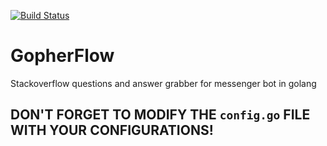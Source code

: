 [![Build Status](https://travis-ci.org/AnikHasibul/GopherFlow.svg?branch=master)](https://travis-ci.org/AnikHasibul/GopherFlow)

# GopherFlow
Stackoverflow questions and answer grabber for messenger bot in golang

## DON'T FORGET TO MODIFY THE `config.go` FILE WITH YOUR CONFIGURATIONS!


